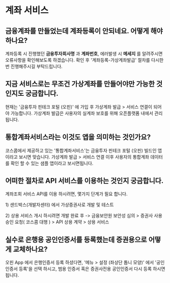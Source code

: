 # 계좌 서비스

## 금융계좌를 만들었는데 계좌등록이 안되네요. 어떻게 해야하나요? 

계좌등록 시 진행했던 **금융투자회사명** 과 **계좌번호**,  에러발생 시 **메세지** 를 알려주시면  오류사항을 확인해보도록 하겠습니다. 확인 후  '계좌등록-가상계좌발급' 절차를 다시한번 진행해주시길 부탁드립니다.

## 지금 서비스로는 무조건 가상계좌를 만들어야만 가능한 것인지도 궁금합니다.

현재는 '금융투자 핀테크 포털 \(오핀\)' 에 가입 후 가상계좌 발급 &gt; 서비스 연결이 되어야 가능합니다. 가상계좌 발급은 사용자의 실계좌 보호를 위해 오픈플랫폼 내에서 관리 됩니다.

## 통합계좌서비스라는 이것도 앱을 의미하는 것인가요?

코스콤에서 제공하고 있는 '통합계좌서비스'는 금융투자 핀테크 포털 \(오핀\) 빌드인 앱이라고 보시면 맞습니다. 가상계좌 발급 &gt; 서비스 연결 이후 사용자의 통합계좌 데이터를 확인 할 수 있는 샘플 앱이라고 보시면됩니다.

## 어떠한 절차로 API 서비스를 이용하는 것인지 궁금합니다.

계좌조회 서비스 API를 이용 하시려면, 몇가지 단계가 필요 합니다.

 1\) 샌드박스\(개발자센터\) 에서 가상증권사로 개발 및 테스트

 2\) 상용 서비스 개시 하시려면 개발 완료 후 -&gt; 금융보안원 보안성 심의 &gt; 증권사 사용 승인 요청\( 코스콤 대행 \) &gt; API 상용 계약 &gt; 상용 서비스

## 실수로 은행용 공인인증서를 등록했는데 증권용으로 어떻게 교체하나요?

오핀 App 에서 은행인증서 등록 하셨다면,  '메뉴 &gt; 설정 \(좌상단 톱니 모양\)' 에서 '공인인증서 등록'을 선택 하시고,  범용 인증서 혹은 증권사전용 공인인증서 다시 등록 하시면 됩니다.

